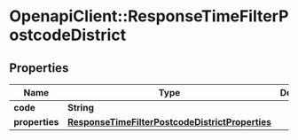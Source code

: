 # OpenapiClient::ResponseTimeFilterPostcodeDistrict

## Properties
Name | Type | Description | Notes
------------ | ------------- | ------------- | -------------
**code** | **String** |  | 
**properties** | [**ResponseTimeFilterPostcodeDistrictProperties**](ResponseTimeFilterPostcodeDistrictProperties.md) |  | 


